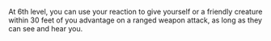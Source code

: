 At 6th level, you can use your reaction to give yourself or a friendly creature within 30 feet of you advantage on a ranged weapon attack, as long as they can see and hear you.